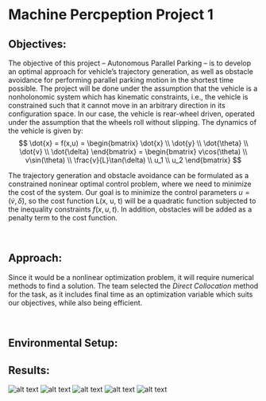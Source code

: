  # Machine Percpeption Project 1

## Objectives:
The objective of this project – Autonomous Parallel Parking – is to develop an optimal
approach for vehicle’s trajectory generation, as well as obstacle avoidance for performing
parallel parking motion in the shortest time possible.
The project will be done under the assumption that the vehicle is a nonholonomic system
which has kinematic constraints, i.e., the vehicle is constrained such that it cannot move in
an arbitrary direction in its configuration space. In our case, the vehicle is rear-wheel driven,
operated under the assumption that the wheels roll without slipping.
The dynamics of the vehicle is given by:
$$
    \dot{x} = f(x,u) = 
    \begin{bmatrix}
        \dot{x} \\
        \dot{y} \\
        \dot{\theta} \\
        \dot{v} \\
        \dot{\delta}
    \end{bmatrix} = 
    \begin{bmatrix}
        v\cos(\theta) \\
        v\sin(\theta) \\
        \frac{v}{L}\tan(\delta) \\
        u_1 \\
        u_2
    \end{bmatrix}
$$

The trajectory generation and obstacle avoidance can be formulated as a constrained noninear optimal control problem, where we need to minimize the cost of the system. Our goal is to minimize the control parameters $u = (\dot{v}, \dot{\delta})$, so the cost function L(x, u, t) will be a quadratic function subjected to the inequality constraints $f(x, u, t)$. In addition, obstacles will be added as a penalty term to the cost function. 

&nbsp;
## Approach:
Since it would be a nonlinear optimization problem, it will require numerical methods to find a solution. The team selected the *Direct Collocation*
method for the task, as it includes final time as an optimization variable which suits our objectives, while also being efficient.


&nbsp;
## Environmental Setup:



## Results:


![alt text](https://github.com/JuoTungChen/Autonomous_parallel_parking/blob/master/result_plots/Trajectory_0.png)
![alt text](https://github.com/JuoTungChen/Autonomous_parallel_parking/blob/master/result_plots/Trajectory_2.png)
![alt text](https://github.com/JuoTungChen/Autonomous_parallel_parking/blob/master/result_plots/Trajectory_4.png)
![alt text](https://github.com/JuoTungChen/Autonomous_parallel_parking/blob/master/result_plots/Trajectory_5.png)
![alt text](https://github.com/JuoTungChen/Autonomous_parallel_parking/blob/master/result_plots/Trajectory_6.png)




